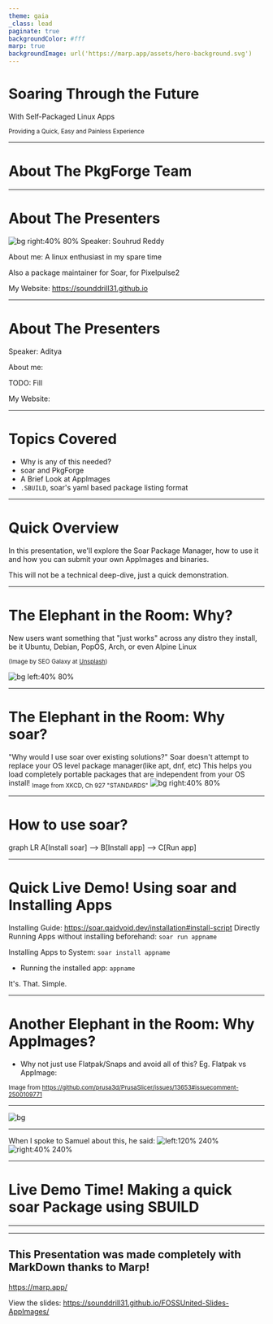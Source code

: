 ```yaml
---
theme: gaia
_class: lead
paginate: true
backgroundColor: #fff
marp: true
backgroundImage: url('https://marp.app/assets/hero-background.svg')
---
```



# **Soaring Through the Future**

With Self-Packaged Linux Apps

<sub>Providing a Quick, Easy and Painless Experience</sub>

--- 
# **About The PkgForge Team**

---
# **About The Presenters**
![bg right:40% 80%](https://avatars.githubusercontent.com/u/84176052?v=4)
Speaker: Souhrud Reddy

About me: A linux enthusiast in my spare time

Also a package maintainer for Soar, for Pixelpulse2

My Website: https://sounddrill31.github.io

--- 
# **About The Presenters**
<!--![bg left:40% 80%](https://avatars.githubusercontent.com/u/84176052?v=4) -->
Speaker: Aditya

About me: 

TODO: Fill

My Website: 

--- 
# **Topics Covered**
- Why is any of this needed?
- soar and PkgForge
- A Brief Look at AppImages
- `.SBUILD`, soar's yaml based package listing format


--- 

# **Quick Overview**
In this presentation, we'll explore the Soar Package Manager, how to use it and how you can submit your own AppImages and binaries.  

This will not be a technical deep-dive, just a quick demonstration.

--- 

# **The Elephant in the Room: Why?**
New users want something that "just works" across any distro they install, be it Ubuntu, Debian, PopOS, Arch, or even Alpine Linux

<!-- You can use this to quickly install and run static apps on any linux distro -->

<!--This is comparable to Homebrew-->

<sub>(Image by SEO Galaxy at [Unsplash](https://unsplash.com/photos/a-woman-sitting-in-front-of-a-laptop-computer-dJpBpPUevSA))</sub>
<!--Fumbling with solutions is not a good look, neither are huge installs -->
<!-- Users load linux to escape bloat, not cause them -->

![bg left:40% 80%](https://images.unsplash.com/photo-1709718499883-7267d6ffae9c?q=80&w=1470&auto=format&fit=crop&ixlib=rb-4.0.3&ixid=M3wxMjA3fDB8MHxwaG90by1wYWdlfHx8fGVufDB8fHx8fA%3D%3D)

---
# **The Elephant in the Room: Why soar?**
"Why would I use soar over existing solutions?"
Soar doesn't attempt to replace your OS level package manager(like apt, dnf, etc)
This helps you load completely portable packages that are independent from your OS install!
<sub>Image from XKCD, Ch 927 "STANDARDS"</sub>
![bg right:40% 80%](https://imgs.xkcd.com/comics/standards.png)

---
# **How to use soar?**
<!-- mermaid.js -->
<script src="https://unpkg.com/mermaid@8.1.0/dist/mermaid.min.js"></script>
<script>mermaid.initialize({startOnLoad:true});</script>
<div class="mermaid">
graph LR
    A[Install soar] --> B[Install app] --> C[Run app]
</div>

---
# **Quick Live Demo! Using soar and Installing Apps**
Installing Guide: https://soar.qaidvoid.dev/installation#install-script
Directly Running Apps without installing beforehand: `soar run appname`

Installing Apps to System: `soar install appname`
- Running the installed app: `appname`

It's. That. Simple. 

---
# **Another Elephant in the Room: Why AppImages?**

- Why not just use Flatpak/Snaps and avoid all of this? 
Eg. Flatpak vs AppImage: 

<sub>Image from https://github.com/prusa3d/PrusaSlicer/issues/13653#issuecomment-2500109771</sub>
<!-- Give supporting screenshots and thoughts -->
---

![bg](assets/flatpakvsappimage.png)

---

When I spoke to Samuel about this, he said:
![left:120% 240%](assets/samuel-update.png)
![right:40% 240%](assets/samuel-on-ghostty.png)

---
# **Live Demo Time! Making a quick soar Package using SBUILD**

--- 
<!--# **Credits**

--- --->
--- 
## **This Presentation was made completely with MarkDown thanks to Marp!**

https://marp.app/

View the slides: https://sounddrill31.github.io/FOSSUnited-Slides-AppImages/
